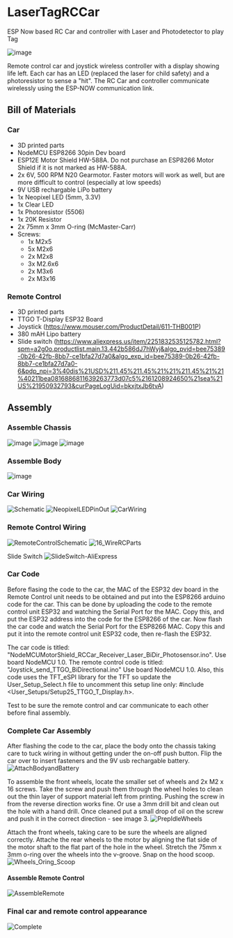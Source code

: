 # LaserTagRCCar
ESP Now based RC Car and controller with Laser and Photodetector to play Tag

![image](https://github.com/donxw/LaserTagRCCar/assets/31633408/12c061cf-f554-4d35-9a31-0183c41dfc35)

Remote control car and joystick wireless controller with a display showing life left.  Each car has an LED (replaced the laser for child safety) and a photoresistor to sense a "hit".  The RC Car and controller communicate wirelessly using the ESP-NOW communication link.
## Bill of Materials
### Car
* 3D printed parts
* NodeMCU ESP8266 30pin Dev board
* ESP12E Motor Shield HW-588A.  Do not purchase an ESP8266 Motor Shield if it is not marked as HW-588A.
* 2x 6V, 500 RPM N20 Gearmotor.  Faster motors will work as well, but are more difficult to control (especially at low speeds)
* 9V USB rechargable LiPo battery
* 1x Neopixel LED (5mm, 3.3V)
* 1x Clear LED
* 1x Photoresistor (5506)
* 1x 20K Resistor
* 2x 75mm x 3mm O-ring (McMaster-Carr)
* Screws:
  * 1x M2x5
  * 5x M2x6
  * 2x M2x8
  * 3x M2.6x6
  * 2x M3x6
  * 2x M3x16
### Remote Control
* 3D printed parts
* TTGO T-Display ESP32 Board
* Joystick (https://www.mouser.com/ProductDetail/611-THB001P)
* 380 mAH Lipo battery
* Slide switch (https://www.aliexpress.us/item/2251832535125782.html?spm=a2g0o.productlist.main.13.442b586dJ7hWyj&algo_pvid=bee75389-0b26-42fb-8bb7-ce1bfa27d7a0&algo_exp_id=bee75389-0b26-42fb-8bb7-ce1bfa27d7a0-6&pdp_npi=3%40dis%21USD%211.45%211.45%21%21%211.45%21%21%40211bea0816886811639263773d07c5%2161208924650%21sea%21US%21950932793&curPageLogUid=bkxjtxJb6tvA)

## Assembly
### Assemble Chassis
![image](https://github.com/donxw/LaserTagRCCar/assets/31633408/79f4feb3-6f31-416d-b56f-fd053e646fe4)
![image](https://github.com/donxw/LaserTagRCCar/assets/31633408/af7678ca-64b6-4249-8c18-de202f3bc0e8)
![image](https://github.com/donxw/LaserTagRCCar/assets/31633408/2fb21c9e-f60c-4e4b-92f6-062df35f97b7)

### Assemble Body
![image](https://github.com/donxw/LaserTagRCCar/assets/31633408/3b821f34-f054-46cb-b885-a030488168ec)

### Car Wiring
![Schematic](https://github.com/donxw/LaserTagRCCar/assets/31633408/0395bd82-0c10-4ed3-b41e-0046131874ad)
![NeopixelLEDPinOut](https://github.com/donxw/LaserTagRCCar/assets/31633408/8b121850-3834-4be7-a6ce-24b9217479a4)
![CarWiring](https://github.com/donxw/LaserTagRCCar/assets/31633408/39968a68-8d50-41bf-b99f-6f536df59da6)

### Remote Control Wiring
![RemoteControlSchematic](https://github.com/donxw/LaserTagRCCar/assets/31633408/3a873c28-8bed-442e-b47b-2344d01ab724)
![16_WireRCParts](https://github.com/donxw/LaserTagRCCar/assets/31633408/58ca24b4-1c06-4ce2-84c9-5fed1ec5fefe)

Slide Switch 
![SlideSwitch-AliExpress](https://github.com/donxw/LaserTagRCCar/assets/31633408/a27ece8d-472b-4e03-a1c9-76e23f43cc1a)

### Car Code
Before flasing the code to the car, the MAC of the ESP32 dev board in the Remote Control unit needs to be obtained and put into the ESP8266 arduino code for the car.  This can be done by uploading the code to the remote control unit ESP32 and watching the Serial Port for the MAC.  Copy this, and put the ESP32 address into the code for the ESP8266 of the car.  Now flash the car code and watch the Serial Port for the ESP8266 MAC.  Copy this and put it into the remote control unit ESP32 code, then re-flash the ESP32.

The car code is titled: "NodeMCUMotorShield_RCCar_Receiver_Laser_BiDir_Photosensor.ino".  Use board NodeMCU 1.0.
The remote control code is titled:  "Joystick_send_TTGO_BiDirectional.ino"  Use board NodeMCU 1.0.  Also, this code uses the TFT_eSPI library for the TFT so update the User_Setup_Select.h file to uncomment this setup line only: #include <User_Setups/Setup25_TTGO_T_Display.h>.

Test to be sure the remote control and car communicate to each other before final assembly.

### Complete Car Assembly
After flashing the code to the car, place the body onto the chassis taking care to tuck wiring in without getting under the on-off push button.  Flip the car over to insert fasteners and the 9V usb rechargable battery.
![AttachBodyandBattery](https://github.com/donxw/LaserTagRCCar/assets/31633408/1a7b01af-68c7-44bc-afa8-15e465527516)

To assemble the front wheels, locate the smaller set of wheels and 2x M2 x 16 screws.  Take the screw and push them through the wheel holes to clean out the thin layer of support material left from printing.  Pushing the screw in from the reverse direction works fine.  Or use a 3mm drill bit and clean out the hole with a hand drill.  Once cleaned put a small drop of oil on the screw and push it in the correct direction - see image 3.
![PrepIdleWheels](https://github.com/donxw/LaserTagRCCar/assets/31633408/3c83edad-6604-4e06-8e0a-6bcffcc50f69)

Attach the front wheels, taking care to be sure the wheels are aligned correctly.  Attache the rear wheels to the motor by aligning the flat side of the motor shaft to the flat part of the hole in the wheel.  Stretch the 75mm x 3mm o-ring over the wheels into the v-groove.  Snap on the hood scoop.
![Wheels_Oring_Scoop](https://github.com/donxw/LaserTagRCCar/assets/31633408/072ac189-15bc-4ba7-a984-be9f007a32af)

#### Assemble Remote Control
![AssembleRemote](https://github.com/donxw/LaserTagRCCar/assets/31633408/7b3fcec2-8144-4f4d-8e18-9568a467a4a9)

### Final car and remote control appearance 
![Complete](https://github.com/donxw/LaserTagRCCar/assets/31633408/5f7dac71-c703-43bb-8ee0-f414c3d0c237)








